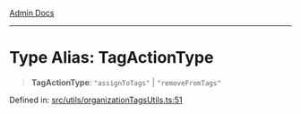 [Admin Docs](/)

***

# Type Alias: TagActionType

> **TagActionType**: `"assignToTags"` \| `"removeFromTags"`

Defined in: [src/utils/organizationTagsUtils.ts:51](https://github.com/PalisadoesFoundation/talawa-admin/blob/main/src/utils/organizationTagsUtils.ts#L51)

